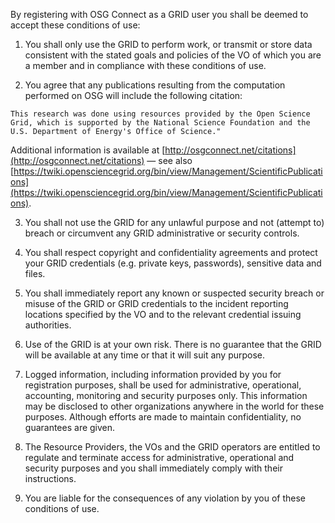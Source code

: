 By registering with OSG Connect as a GRID user you shall be deemed to accept
these conditions of use:

1) You shall only use the GRID to perform work, or transmit or store data
consistent with the stated goals and policies of the VO of which you are a
member and in compliance with these conditions of use.

2) You agree that any publications resulting from the computation performed on
OSG will include the following citation:

`
This research was done using resources provided by the Open Science Grid,
which is supported by the National Science Foundation and the U.S. Department
of Energy's Office of Science."
`

Additional information is available at
[http://osgconnect.net/citations](http://osgconnect.net/citations) — see also
[https://twiki.opensciencegrid.org/bin/view/Management/ScientificPublications](https://twiki.opensciencegrid.org/bin/view/Management/ScientificPublications).

3) You shall not use the GRID for any unlawful purpose and not (attempt to)
breach or circumvent any GRID administrative or security controls.

4) You shall respect copyright and confidentiality agreements and protect your
GRID credentials (e.g. private keys, passwords), sensitive data and files.

5) You shall immediately report any known or suspected security breach or misuse
of the GRID or GRID credentials to the incident reporting locations specified
by the VO and to the relevant credential issuing authorities.

6) Use of the GRID is at your own risk. There is no guarantee that the GRID
will be available at any time or that it will suit any purpose.

7) Logged information, including information provided by you for registration
purposes, shall be used for administrative, operational, accounting, monitoring
and security purposes only. This information may be disclosed to other
organizations anywhere in the world for these purposes. Although efforts are
made to maintain confidentiality, no guarantees are given.

8) The Resource Providers, the VOs and the GRID operators are entitled to
regulate and terminate access for administrative, operational and security
purposes and you shall immediately comply with their instructions.

9) You are liable for the consequences of any violation by you of these
conditions of use.
